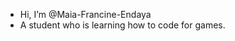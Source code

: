 - Hi, I’m @Maia-Francine-Endaya
- A student who is learning how to code for games.

<!---
Maia-Francine-Endaya/Maia-Francine-Endaya is a ✨ special ✨ repository because its `README.md` (this file) appears on your GitHub profile.
You can click the Preview link to take a look at your changes.
--->
